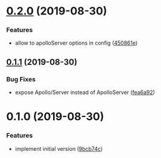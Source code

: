 # [0.2.0](https://github.com/zakodium/adonis-apollo/compare/v0.1.1...v0.2.0) (2019-08-30)


### Features

* allow to apolloServer options in config ([450861e](https://github.com/zakodium/adonis-apollo/commit/450861e))



## [0.1.1](https://github.com/zakodium/adonis-apollo/compare/v0.1.0...v0.1.1) (2019-08-30)


### Bug Fixes

* expose Apollo/Server instead of ApolloServer ([fea6a92](https://github.com/zakodium/adonis-apollo/commit/fea6a92))



# 0.1.0 (2019-08-30)


### Features

* implement initial version ([9bcb74c](https://github.com/zakodium/adonis-apollo/commit/9bcb74c))




